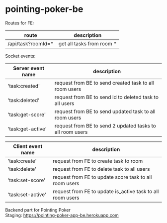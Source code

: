 # pointing-poker-be

Routes for FE:

| route               | description                |
| ------------------- | -------------------------- |
| /api/task?roomId=\* | get all tasks from room \* |

Socket events:

| Server event name | description                                               |
| ----------------- | --------------------------------------------------------- |
| 'task:created'    | request from BE to send created task to all room users    |
| 'task:deleted'    | request from BE to send id to deleted task to all users   |
| 'task:get-score'  | request from BE to send updated task to all room users    |
| 'task:get-active' | request from BE to send 2 updated tasks to all room users |

| Client event name | description                                                |
| ----------------- | ---------------------------------------------------------- |
| 'task:create'     | request from FE to create task to room                     |
| 'task:delete'     | request from FE to delete task to all users                |
| 'task:set-score'  | request from FE to update score task to all room users     |
| 'task:set-active' | request from FE to update is_active task to all room users |

Backend part for Pointing Poker  
Staging: https://pointing-poker-app-be.herokuapp.com
